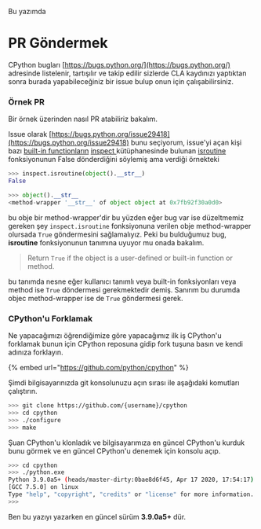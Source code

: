 Bu yazımda

# PR Göndermek

CPython bugları [https://bugs.python.org/](https://bugs.python.org/) adresinde
listelenir, tartışılır ve takip edilir sizlerde CLA kaydınızı yaptıktan sonra burada
yapabileceğiniz bir issue bulup onun için çalışabilirsiniz.

### Örnek PR

Bir örnek üzerinden nasıl PR atabiliriz bakalım.

Issue olarak [https://bugs.python.org/issue29418](https://bugs.python.org/issue29418)
bunu seçiyorum, issue'yi açan kişi bazı
[built-in functionların](https://docs.python.org/library/functions.html)
[inspect ](https://docs.python.org/library/inspect.html)kütüphanesinde bulunan
[isroutine ](https://docs.python.org/library/inspect.html#inspect.isroutine)fonksiyonunun
False dönderdiğini söylemiş ama verdiği örnekteki

```python
>>> inspect.isroutine(object().__str__)
False
```

```python
>>> object().__str__
<method-wrapper '__str__' of object object at 0x7fb92f30a0d0>
```

bu obje bir method-wrapper'dir bu yüzden eğer bug var ise düzeltmemiz gereken şey
`inspect.isroutine` fonksiyonuna verilen obje method-wrapper olursada `True`
göndermesini sağlamalıyız. Peki bu bulduğumuz bug, **isroutine** fonksiyonunun tanımına
uyuyor mu onada bakalım.

> Return `True` if the object is a user-defined or built-in function or method.

bu tanımda nesne eğer kullanıcı tanımlı veya built-in fonksiyonları veya method ise
`True` döndermesi gerekmektedir demiş. Sanırım bu durumda objec method-wrapper ise de
`True` göndermesi gerek.

### CPython'u Forklamak

Ne yapacağımızı öğrendiğimize göre yapacağımız ilk iş CPython'u forklamak bunun için
CPython reposuna gidip fork tuşuna basın ve kendi adınıza forklayın.

{% embed url="https://github.com/python/cpython" %}

Şimdi bilgisayarınızda git konsolunuzu açın sırası ile aşağıdaki komutları çalıştırın.

```bash
>>> git clone https://github.com/{username}/cpython
>>> cd cpython
>>> ./configure
>>> make
```

Şuan CPython'u klonladık ve bilgisayarımıza en güncel CPython'u kurduk bunu görmek ve en
güncel CPython'u denemek için konsolu açıp.

```bash
>>> cd cpython
>>> ./python.exe
Python 3.9.0a5+ (heads/master-dirty:0bae8d6f45, Apr 17 2020, 17:54:17)
[GCC 7.5.0] on linux
Type "help", "copyright", "credits" or "license" for more information.
>>>
```

Ben bu yazıyı yazarken en güncel sürüm **3.9.0a5+** dür.
